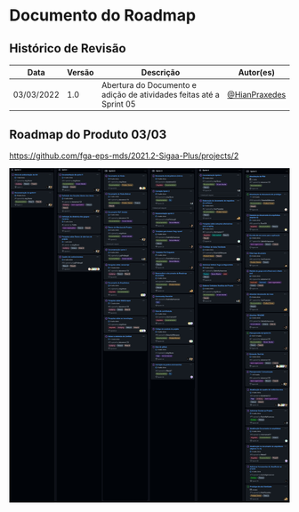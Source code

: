 # Documento do Roadmap

## Histórico de Revisão

| Data       | Versão | Descrição                                                 | Autor(es)                                       |
| ---------- | ------ | --------------------------------------------------------- | ------------------------------------------------|
| 03/03/2022 | 1.0    | Abertura do Documento e adição de atividades feitas até a Sprint 05  | [@HianPraxedes](https://github.com/HianPraxedes)|        

## Roadmap do Produto 03/03

https://github.com/fga-eps-mds/2021.2-Sigaa-Plus/projects/2

<img src="docs/assets/roadmap.jpg">
